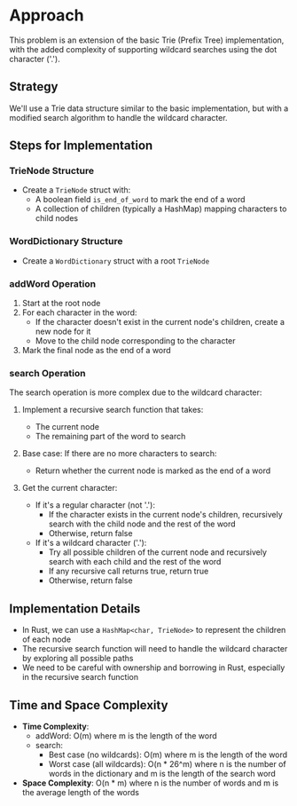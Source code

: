 # Approach

This problem is an extension of the basic Trie (Prefix Tree) implementation, with the added complexity of supporting wildcard searches using the dot character ('.').

## Strategy
We'll use a Trie data structure similar to the basic implementation, but with a modified search algorithm to handle the wildcard character.

## Steps for Implementation

### TrieNode Structure
- Create a `TrieNode` struct with:
  - A boolean field `is_end_of_word` to mark the end of a word
  - A collection of children (typically a HashMap) mapping characters to child nodes

### WordDictionary Structure
- Create a `WordDictionary` struct with a root `TrieNode`

### addWord Operation
1. Start at the root node
2. For each character in the word:
   - If the character doesn't exist in the current node's children, create a new node for it
   - Move to the child node corresponding to the character
3. Mark the final node as the end of a word

### search Operation
The search operation is more complex due to the wildcard character:

1. Implement a recursive search function that takes:
   - The current node
   - The remaining part of the word to search
   
2. Base case: If there are no more characters to search:
   - Return whether the current node is marked as the end of a word
   
3. Get the current character:
   - If it's a regular character (not '.'):
     - If the character exists in the current node's children, recursively search with the child node and the rest of the word
     - Otherwise, return false
   - If it's a wildcard character ('.'):
     - Try all possible children of the current node and recursively search with each child and the rest of the word
     - If any recursive call returns true, return true
     - Otherwise, return false

## Implementation Details
- In Rust, we can use a `HashMap<char, TrieNode>` to represent the children of each node
- The recursive search function will need to handle the wildcard character by exploring all possible paths
- We need to be careful with ownership and borrowing in Rust, especially in the recursive search function

## Time and Space Complexity
- **Time Complexity**:
  - addWord: O(m) where m is the length of the word
  - search: 
    - Best case (no wildcards): O(m) where m is the length of the word
    - Worst case (all wildcards): O(n * 26^m) where n is the number of words in the dictionary and m is the length of the search word
- **Space Complexity**: O(n * m) where n is the number of words and m is the average length of the words
